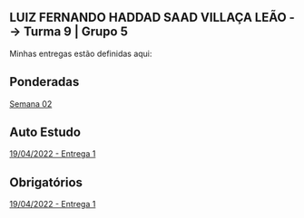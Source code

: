 ## LUIZ FERNANDO HADDAD SAAD VILLAÇA LEÃO --> Turma 9 | Grupo 5
Minhas entregas estão definidas aqui:
## Ponderadas
<a href="https://github.com/LuizFernandoLeao/modulo2/tree/main/02_AUT_EST_ENTREGA/Semana%2002.rft"> Semana 02
</a>
## Auto Estudo
<a href="https://github.com/Intelihub/Template_Aluno/blob/main/02_AUT_EST_ENTREGA/Coloque%20aqui%20as%20entregas%20do%20seu%20auto%20estudo.rtf"> 19/04/2022 - Entrega 1 </a>
## Obrigatórios
<a href="https://github.com/Intelihub/Template_Aluno/blob/main/03_EX_OBRIGATORIOS/Coloque%20aqui%20entregas%20de%20exerc%C3%ADcios%20obrigat%C3%B3rios.rtf"> 19/04/2022 - Entrega 1 </a>
